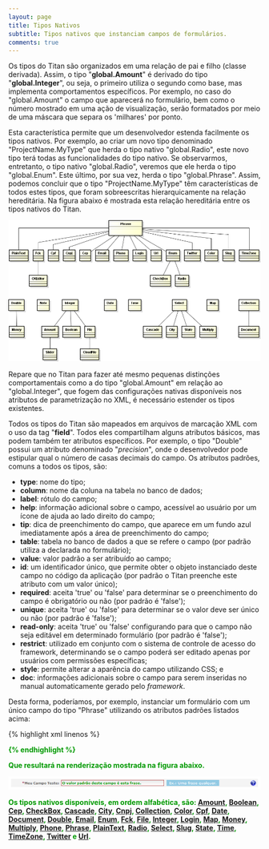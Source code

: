 ```yaml
---
layout: page
title: Tipos Nativos
subtitle: Tipos nativos que instanciam campos de formulários.
comments: true
---
```


Os tipos do Titan são organizados em uma relação de pai e filho (classe derivada). Assim, o tipo "**global.Amount**" é derivado do tipo "**global.Integer**", ou seja, o primeiro utiliza o segundo como base, mas implementa comportamentos específicos. Por exemplo, no caso do "global.Amount" o campo que aparecerá no formulário, bem como o número mostrado em uma ação de visualização, serão formatados por meio de uma máscara que separa os 'milhares' por ponto.

Esta característica permite que um desenvolvedor estenda facilmente os tipos nativos. Por exemplo, ao criar um novo tipo denominado "ProjectName.MyType" que herda o tipo nativo "global.Radio", este novo tipo terá todas as funcionalidades do tipo nativo. Se observarmos, entretanto, o tipo nativo "global.Radio", veremos que ele herda o tipo "global.Enum". Este último, por sua vez, herda o tipo "global.Phrase". Assim, podemos concluir que o tipo "ProjectName.MyType" têm características de todos estes tipos, que foram sobreescritas hierarquicamente na relação hereditária. Na figura abaixo é mostrada esta relação hereditária entre os tipos nativos do Titan.

![Relação hereditária entre os tipos nativos do Titan.](/docs/images/image_5.png)

Repare que no Titan para fazer até mesmo pequenas distinções comportamentais como a do tipo "global.Amount" em relação ao "global.Integer", que fogem das configurações nativas disponíveis nos atributos de parametrização no XML, é necessário estender os tipos existentes.

Todos os tipos do Titan são mapeados em arquivos de marcação XML com o uso da tag "**field**". Todos eles compartilham alguns atributos básicos, mas podem também ter atributos específicos. Por exemplo, o tipo "Double" possui um atributo denominado "*precision*", onde o desenvolvedor pode estipular qual o número de casas decimais do campo. Os atributos padrões, comuns a todos os tipos, são:

- **type**: nome do tipo;
- **column**: nome da coluna na tabela no banco de dados;
- **label**: rótulo do campo;
- **help**: informação adicional sobre o campo, acessível ao usuário por um ícone de ajuda ao lado direito do campo;
- **tip**: dica de preenchimento do campo, que aparece em um fundo azul imediatamente após a área de preenchimento do campo;
- **table**: tabela no banco de dados a que se refere o campo (por padrão utiliza a declarada no formulário);
- **value**: valor padrão a ser atribuído ao campo;
- **id**: um identificador único, que permite obter o objeto instanciado deste campo no código da aplicação (por padrão o Titan preenche este atributo com um valor único);
- **required**: aceita 'true' ou 'false' para determinar se o preenchimento do campo é obrigatório ou não (por padrão é 'false');
- **unique**: aceita 'true' ou 'false' para determinar se o valor deve ser único ou não (por padrão é 'false');
- **read-only**: aceita 'true' ou 'false' configurando para que o campo não seja editável em determinado formulário (por padrão é 'false');
- **restrict**: utilizado em conjunto com o sistema de controle de acesso do framework, determinando se o campo poderá ser editado apenas por usuários com permissões específicas;
- **style**: permite alterar a aparência do campo utilizando CSS; e
- **doc**: informações adicionais sobre o campo para serem inseridas no manual automaticamente gerado pelo *framework*.

Desta forma, poderíamos, por exemplo, instanciar um formulário com um único campo do tipo "Phrase" utilizando os atributos padrões listados acima:

{% highlight xml linenos %}
<form table="nome_da_tabela" primary="chave_primaria">
	<field
		type="Phrase"
		column="nome_da_coluna"
		id="_ID_UNICO_PARA_ESTE_CAMPO_"
		label="My Test Field | pt_BR: Meu Campo Teste | es_ES: Meu Campo Teste"
		value="O valor padrão deste campo é esta frase."
		required="true"
		unique="false"
		read-only="false"
		style="border-color: #900; font-weight: bold; color: #090;"
		tip="Ex.: Uma frase qualquer."
		help="Preencha uma frase a seu gosto."
		doc="Exemplo do uso dos tipos do Titan na criação de campos de formulários."
	/>
</form>
{% endhighlight %}

Que resultará na renderização mostrada na figura abaixo.

![Renderização de um *field* em um formulário.](/docs/images/image_6.png)

Os tipos nativos disponíveis, em ordem alfabética, são: [Amount](/docs/types/amount), [Boolean](/docs/types/boolean), [Cep](/docs/types/cep), [CheckBox](/docs/types/check-box), [Cascade](/docs/types/cascade), [City](/docs/types/city), [Cnpj](/docs/types/cnpj), [Collection](/docs/types/collection), [Color](/docs/types/color), [Cpf](/docs/types/cpf), [Date](/docs/types/date), [Document](/docs/types/document), [Double](/docs/types/double), [Email](/docs/types/email), [Enum](/docs/types/enum), [Fck](/docs/types/fck), [File](/docs/types/file), [Integer](/docs/types/integer), [Login](/docs/types/login), [Map](/docs/types/map),  [Money](/docs/types/money), [Multiply](/docs/types/multiply), [Phone](/docs/types/phone), [Phrase](/docs/types/phrase), [PlainText](/docs/types/plain-text), [Radio](/docs/types/radio), [Select](/docs/types/select), [Slug](/docs/types/slug), [State](/docs/types/state), [Time](/docs/types/time), [TimeZone](/docs/types/time-zone), [Twitter](/docs/types/twitter) e [Url](/docs/types/url).
